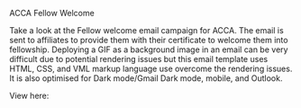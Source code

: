 ACCA Fellow Welcome

Take a look at the Fellow welcome email campaign for ACCA. The email is sent to affiliates to provide them with their certificate to welcome them into fellowship. Deploying a GIF as a background image in an email can be very difficult due to potential rendering issues but this email template uses HTML, CSS, and VML markup language use overcome the rendering issues. It is also optimised for Dark mode/Gmail Dark mode, mobile, and Outlook.

View here:
